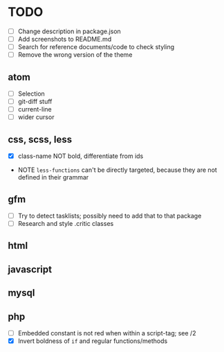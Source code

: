 # TODO

- [ ] Change description in package.json
- [ ] Add screenshots to README.md
- [ ] Search for reference documents/code to check styling
- [ ] Remove the wrong version of the theme

## atom

- [ ] Selection
- [ ] git-diff stuff
- [ ] current-line
- [ ] wider cursor

## css, scss, less

- [x] class-name NOT bold, differentiate from ids
- NOTE `less-functions` can't be directly targeted, because they are not defined in their grammar

## gfm

- [ ] Try to detect tasklists; possibly need to add that to that package
- [ ] Research and style .critic classes

## html

## javascript

## mysql

## php

- [ ] Embedded constant is not red when within a script-tag; see /2
- [x] Invert boldness of `if` and regular functions/methods
